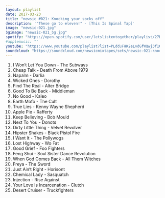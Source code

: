 ```yaml
---
layout: playlist
date: 2017-03-23
title: "newsic #021: Knocking your socks off"
description: '"These go to eleven!" - [This Is Spinal Tap]'
image: "newsic-021.jpg"
bgimage: "newsic-021_bg.jpg"
spotify: "https://open.spotify.com/user/letslistentogether/playlist/27Bk931y5mvoAEvwGEL3Sj"
#applemusic: ""
youtube: "https://www.youtube.com/playlist?list=PLdduFHK2eLvdGfWQwj3f1QcqkeCg0CKEi"
soundcloud: "https://soundcloud.com/newsicmixtapes/sets/newsic-021-knocking-your-socks-off"
---
```


<ol>
	<li>I Won‘t Let You Down - The Subways</li>
	<li>Cheap Talk - Death From Above 1979</li>
	<li>Napalm - Darlia</li>
	<li>Wicked Ones - Dorothy</li>
	<li>Find The Real - Alter Bridge</li>
	<li>Good To Be Back - Middleman</li>
	<li>No Good - Kaleo</li>
	<li>Earth Mofo - The Cult</li>
	<li>True Lies - Kenny Wayne Shepherd</li>
	<li>Apple Pie - Rafferty</li>
	<li>Keep Believing - Bob Mould</li>
	<li>Next To You - Donots</li>
	<li>Dirty Little Thing - Velvet Revolver</li>
	<li>Hipster Shakes - Black Pistol Fire</li>
	<li>I Want It - The Pollywogs</li>
	<li>Lost Highway - Wo Fat</li>
	<li>Good Grief - Foo Fighters</li>
	<li>Feng Shui - Soul Sister Dance Revolution</li>
	<li>When God Comes Back - All Them Witches</li>
	<li>Freya - The Sword</li>
	<li>Just Ain‘t Right - Horisont</li>
	<li>Chemical Lady - Sasquatch</li>
	<li>Injection - Rise Against</li>
	<li>Your Love Is Incarcenation - Clutch</li>
	<li>Desert Cruiser - Truckfighters</li>
</ol>
